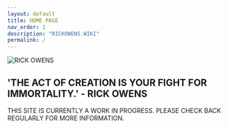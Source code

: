 ```yaml
---
layout: default
title: HOME PAGE
nav_order: 1
description: "RICKOWENS.WIKI"
permalink: /
---
```


![RICK OWENS]({{site.url}}/assets/images/rick_home.jpg )

## 'THE ACT OF CREATION IS YOUR FIGHT FOR IMMORTALITY.' - RICK OWENS

THIS SITE IS CURRENTLY A WORK IN PROGRESS. PLEASE CHECK BACK REGULARLY FOR MORE INFORMATION.
